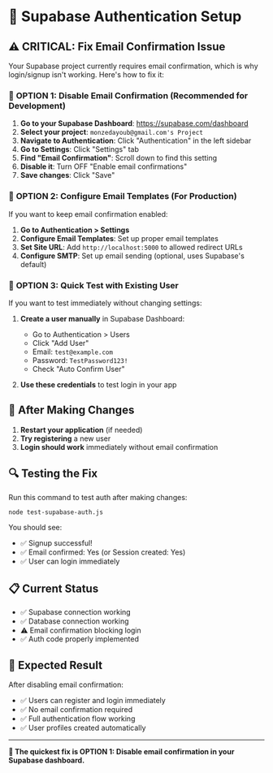 # 🔧 Supabase Authentication Setup

## ⚠️ CRITICAL: Fix Email Confirmation Issue

Your Supabase project currently requires email confirmation, which is why login/signup isn't working. Here's how to fix it:

### 🎯 **OPTION 1: Disable Email Confirmation (Recommended for Development)**

1. **Go to your Supabase Dashboard**: https://supabase.com/dashboard
2. **Select your project**: `monzedayoub@gmail.com's Project`
3. **Navigate to Authentication**: Click "Authentication" in the left sidebar
4. **Go to Settings**: Click "Settings" tab
5. **Find "Email Confirmation"**: Scroll down to find this setting
6. **Disable it**: Turn OFF "Enable email confirmations"
7. **Save changes**: Click "Save"

### 🎯 **OPTION 2: Configure Email Templates (For Production)**

If you want to keep email confirmation enabled:

1. **Go to Authentication > Settings**
2. **Configure Email Templates**: Set up proper email templates
3. **Set Site URL**: Add `http://localhost:5000` to allowed redirect URLs
4. **Configure SMTP**: Set up email sending (optional, uses Supabase's default)

### 🎯 **OPTION 3: Quick Test with Existing User**

If you want to test immediately without changing settings:

1. **Create a user manually** in Supabase Dashboard:
   - Go to Authentication > Users
   - Click "Add User"
   - Email: `test@example.com`
   - Password: `TestPassword123!`
   - Check "Auto Confirm User"

2. **Use these credentials** to test login in your app

## 🚀 **After Making Changes**

1. **Restart your application** (if needed)
2. **Try registering** a new user
3. **Login should work** immediately without email confirmation

## 🔍 **Testing the Fix**

Run this command to test auth after making changes:
```bash
node test-supabase-auth.js
```

You should see:
- ✅ Signup successful!
- ✅ Email confirmed: Yes (or Session created: Yes)
- ✅ User can login immediately

## 📋 **Current Status**

- ✅ Supabase connection working
- ✅ Database connection working  
- ⚠️ Email confirmation blocking login
- ✅ Auth code properly implemented

## 🎉 **Expected Result**

After disabling email confirmation:
- ✅ Users can register and login immediately
- ✅ No email confirmation required
- ✅ Full authentication flow working
- ✅ User profiles created automatically

---

**🎯 The quickest fix is OPTION 1: Disable email confirmation in your Supabase dashboard.**

